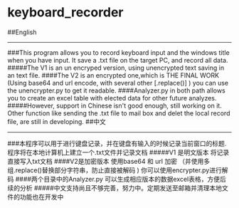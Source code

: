 # keyboard_recorder 
##English 
***
###This program allows you to  record keyboard input and the windows title when you have input. It save a .txt file on the target PC, and record all data. 
#####The V1 is an un encryped version, using unencrypted text saving in an text file. 
####The V2 is an encrypted one,which is THE FINAL WORK (Using base64 and url encode, with several other [.replace()] ) you can use the unencrypter.py to get it readable.
####Analyzer.py in both path allows you to create an excel table with elected data for other future analyzes.
#####However, support in Chinese isn't good enough, still working on it. Other function like sending the .txt file to mail box and delet the local record file, are still in developing. 
##中文 
***
###本程序可以用于进行键盘记录，并在键盘有输入的时候记录当前窗口的标题. 程序将在本地计算机上建立一个.txt文件并记录文档
#####V1 是明文版本 将记录直接写入txt文档
####V2是加密版本 使用base64 和 url 加密 （并使用多组.replace()替换部分字符串，防止直接被解码 ) 你可以使用encrypter.py进行解码
####两个目录中的Analyzer.py 可以生成相应版本的数据excel表格，方便后续的分析
#####中文支持尚且不够完善，努力中。定期发送至邮箱并清理本地文件的功能也在开发中
